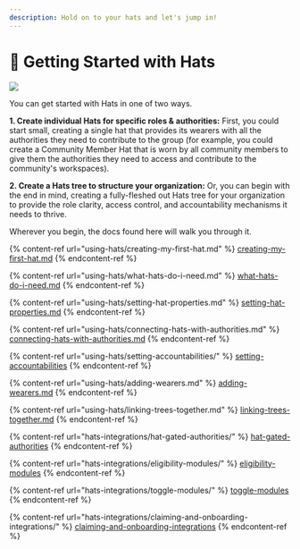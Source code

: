 ```yaml
---
description: Hold on to your hats and let's jump in!
---
```


# 🧢 Getting Started with Hats

![](https://hackmd.io/\_uploads/SyR9M0QH3.jpg)



You can get started with Hats in one of two ways.&#x20;

**1. Create individual Hats for specific roles & authorities:** First, you could start small, creating a single hat that provides its wearers with all the authorities they need to contribute to the group (for example, you could create a Community Member Hat that is worn by all community members to give them the authorities they need to access and contribute to the community's workspaces).

**2. Create a Hats tree to structure your organization:** Or, you can begin with the end in mind, creating a fully-fleshed out Hats tree for your organization to provide the role clarity, access control, and accountability mechanisms it needs to thrive.

Wherever you begin, the docs found here will walk you through it.

{% content-ref url="using-hats/creating-my-first-hat.md" %}
[creating-my-first-hat.md](using-hats/creating-my-first-hat.md)
{% endcontent-ref %}

{% content-ref url="using-hats/what-hats-do-i-need.md" %}
[what-hats-do-i-need.md](using-hats/what-hats-do-i-need.md)
{% endcontent-ref %}

{% content-ref url="using-hats/setting-hat-properties.md" %}
[setting-hat-properties.md](using-hats/setting-hat-properties.md)
{% endcontent-ref %}

{% content-ref url="using-hats/connecting-hats-with-authorities.md" %}
[connecting-hats-with-authorities.md](using-hats/connecting-hats-with-authorities.md)
{% endcontent-ref %}

{% content-ref url="using-hats/setting-accountabilities/" %}
[setting-accountabilities](using-hats/setting-accountabilities/)
{% endcontent-ref %}

{% content-ref url="using-hats/adding-wearers.md" %}
[adding-wearers.md](using-hats/adding-wearers.md)
{% endcontent-ref %}

{% content-ref url="using-hats/linking-trees-together.md" %}
[linking-trees-together.md](using-hats/linking-trees-together.md)
{% endcontent-ref %}

{% content-ref url="hats-integrations/hat-gated-authorities/" %}
[hat-gated-authorities](hats-integrations/hat-gated-authorities/)
{% endcontent-ref %}

{% content-ref url="hats-integrations/eligibility-modules/" %}
[eligibility-modules](hats-integrations/eligibility-modules/)
{% endcontent-ref %}

{% content-ref url="hats-integrations/toggle-modules/" %}
[toggle-modules](hats-integrations/toggle-modules/)
{% endcontent-ref %}

{% content-ref url="hats-integrations/claiming-and-onboarding-integrations/" %}
[claiming-and-onboarding-integrations](hats-integrations/claiming-and-onboarding-integrations/)
{% endcontent-ref %}
